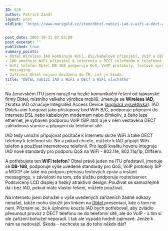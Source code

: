```yaml
---
ID: 628
author: Patrick Zandl
layout: post
oldlink: 'https://www.marigold.cz/item/dbtel-nabizi-iad-s-wifi-a-dect-a-wifi-sluchatko

  '
post_date: 2003-10-31 07:55:00
post_excerpt: ''
published: true
summary_points:
- Dbtel Wireless IAD kombinuje WiFi, DSL/kabelové připojení, VoIP a DECT základnu.
- IAD umožňuje WiFi připojení k internetu a DECT telefonům k telefonní síti.
- WiFi telefon Dbtel DB-168 podporuje QoS, VoIP protokoly, textové zprávy a instant
  messaging.
- Zařízení Dbtel nejsou dovážena do ČR, což je škoda.
title: "DBTEL nabízí IAD s WiFi a DECT a WiFi sluchátko"
---
```


<p>
Na ženevském ITU jsem narazil na hezké komunikační řešení od tajwanské firmy Dbtel, místního velkého výrobce mobilů. Jmenuje se <STRONG>Wireless IAD,</STRONG> zkratka IAD označuje Integrated Access Device (<A href="http://www.nwfusion.com/links/Encyclopedia/I/649.html" target=_blank>anglická vysvětlivka</A>). IAD Dbtelu umí fungovat jako přístupový bod WiFi B/G, podporuje připojení do internetu DSL nebo kabelovým modemem nebo čímkoliv, z čeho leze ethernet, je vybaven podporou VoIP (SIP atd) a je v něm vestavěná DECT základnová stanice a připojení do telefonní sítě. </p>

<p>
IAD tedy umožní připojovat počítače k internetu skrze WiFi a také DECT telefony k telefonní síti. No a pokud chcete, můžete k IAD připojit WiFi telefon a používat internetovou telefonii. Pro lepší kvalitu hovoru integruje IAD nové standardy pro podporu QoS na WiFi&#160;- 802.11e, 802.11q/1p, Diffserv. </p>

<p>
A potřebujete ten <STRONG>WiFi telefon</STRONG>? Dbtel právě jeden na ITU představil, jmenuje se <STRONG>DB-168</STRONG>, podporuje výše uvedené standardy pro QoS, VoIP protokoly SIP a MGCP ale také má podporu přenosu textových zpráv a instant messagingu, v závislosti na tom, zda službu podporuje router/server. Podsvícený LCD displej a hezký atraktivní design. Používat se samozřejmě dá i bez IAD, pokud máte vlastní řešení, můžete používat. </p>

<p>
Na internetu jsem bohužel o výše uvedených zařízeních žádné odkazy nenašel, takže mohu sloužit jen linkem na <A href="http://www.dbtel.com.tw/english/" target=_blank>Dbtel </A>presentaci, kde o tom nic není. Přiznám se, že k úplnému kouzlu IAD bych potřeboval, aby zvládlo přesunout provoz z DECT telefonu ne do telefonní sítě, ale do VoIP - s tím si ale zařízení bohužel neporadí. I tak ale vypadá hodně zajímavě. Jenže k nám se nedováží. Škoda - nechcete se do toho někdo dát?</p>